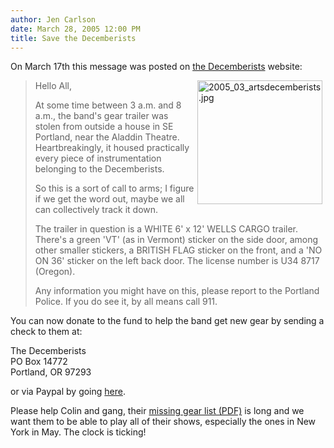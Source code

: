 ```yaml
---
author: Jen Carlson
date: March 28, 2005 12:00 PM
title: Save the Decemberists
---
```


<p>On March 17th this message was posted on <a href="https://web.archive.org/web/20130225053410/http://www.decemberists.com/">the Decemberists</a> website: <br>
</p><blockquote><a href="https://web.archive.org/web/20130225053410/http://www.gothamist.com/images/2005_03_artsdecemberists.jpg"><img alt="2005_03_artsdecemberists.jpg" src="https://web.archive.org/web/20130225053410im_/http://www.gothamist.com/images/2005_03_artsdecemberists-thumb.jpg" width="200" height="198" align="right" hspace="5"></a>Hello All, <p></p>

<p>At some time between 3 a.m. and 8 a.m., the band&apos;s gear trailer was stolen from outside a house in SE Portland, near the Aladdin Theatre. Heartbreakingly, it housed practically every piece of instrumentation belonging to the Decemberists. </p>

<p>So this is a sort of call to arms; I figure if we get the word out, maybe we all can collectively track it down. </p>

<p>The trailer in question is a WHITE 6&apos; x 12&apos; WELLS CARGO trailer. There&apos;s a green &apos;VT&apos; (as in Vermont) sticker on the side door, among other smaller stickers, a BRITISH FLAG sticker on the front, and a &apos;NO ON 36&apos; sticker on the left back door. The license number is U34 8717 (Oregon). </p>

<p>Any information you might have on this, please report to the Portland Police. If you do see it, by all means call 911. </p></blockquote><p></p>

<p>You can now donate to the fund to help the band get new gear by sending a check to them at: </p>

<p>The Decemberists <br>
PO Box 14772 <br>
Portland, OR 97293 </p>

<p>or via Paypal by going <a href="https://web.archive.org/web/20130225053410/http://www.decemberists.com/fund.html">here</a>. </p>

<p>Please help Colin and gang, their <a href="https://web.archive.org/web/20130225053410/http://www.decemberists.com/Gear_Manifest.pdf">missing gear list (PDF)</a> is long and we want them to be able to play all of their shows, especially the ones in New York in May. The clock is ticking!</p>